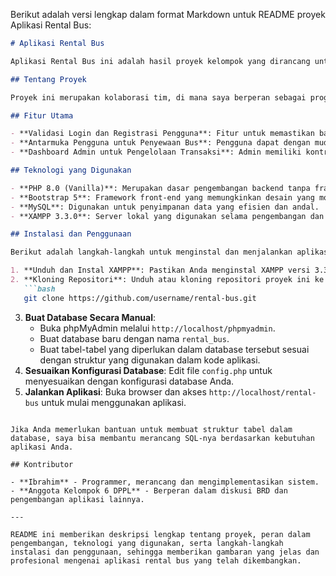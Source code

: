 Berikut adalah versi lengkap dalam format Markdown untuk README proyek Aplikasi Rental Bus:

```markdown
# Aplikasi Rental Bus

Aplikasi Rental Bus ini adalah hasil proyek kelompok yang dirancang untuk memudahkan proses penyewaan bus, baik dari sisi pengguna maupun admin. Proyek ini dikembangkan sebagai bagian dari tugas akhir untuk mata kuliah **Dasar Pengembangan Perangkat Lunak**.

## Tentang Proyek

Proyek ini merupakan kolaborasi tim, di mana saya berperan sebagai programmer yang merancang dan mengimplementasikan sistem berdasarkan Business Requirement Document (BRD) yang telah didiskusikan oleh kelompok. Aplikasi ini dibangun dengan **PHP Vanilla 8.0**, **Bootstrap 5** untuk tampilan antarmuka, dan **MySQL** sebagai basis data. Aplikasi ini diuji coba menggunakan **XAMPP versi 3.3.0**.

## Fitur Utama

- **Validasi Login dan Registrasi Pengguna**: Fitur untuk memastikan bahwa hanya pengguna terdaftar yang dapat mengakses sistem penyewaan.
- **Antarmuka Pengguna untuk Penyewaan Bus**: Pengguna dapat dengan mudah memilih dan menyewa bus melalui tampilan yang sederhana dan responsif.
- **Dashboard Admin untuk Pengelolaan Transaksi**: Admin memiliki kontrol penuh untuk mengelola dan memantau transaksi penyewaan dengan efisien.

## Teknologi yang Digunakan

- **PHP 8.0 (Vanilla)**: Merupakan dasar pengembangan backend tanpa framework tambahan, memberikan fleksibilitas dalam penanganan logika bisnis.
- **Bootstrap 5**: Framework front-end yang memungkinkan desain yang modern dan responsif.
- **MySQL**: Digunakan untuk penyimpanan data yang efisien dan andal.
- **XAMPP 3.3.0**: Server lokal yang digunakan selama pengembangan dan pengujian, dengan Apache 2.4.53 dan MySQL 8.0.28.

## Instalasi dan Penggunaan

Berikut adalah langkah-langkah untuk menginstal dan menjalankan aplikasi ini di lingkungan lokal:

1. **Unduh dan Instal XAMPP**: Pastikan Anda menginstal XAMPP versi 3.3.0 atau lebih tinggi.
2. **Kloning Repositori**: Unduh atau kloning repositori proyek ini ke direktori `htdocs` di dalam folder XAMPP.
   ```bash
   git clone https://github.com/username/rental-bus.git
   ```
3. **Buat Database Secara Manual**:
    - Buka phpMyAdmin melalui `http://localhost/phpmyadmin`.
    - Buat database baru dengan nama `rental_bus`.
    - Buat tabel-tabel yang diperlukan dalam database tersebut sesuai dengan struktur yang digunakan dalam kode aplikasi.
4. **Sesuaikan Konfigurasi Database**: Edit file `config.php` untuk menyesuaikan dengan konfigurasi database Anda.
5. **Jalankan Aplikasi**: Buka browser dan akses `http://localhost/rental-bus` untuk mulai menggunakan aplikasi.

```

Jika Anda memerlukan bantuan untuk membuat struktur tabel dalam database, saya bisa membantu merancang SQL-nya berdasarkan kebutuhan aplikasi Anda.

## Kontributor

- **Ibrahim** - Programmer, merancang dan mengimplementasikan sistem.
- **Anggota Kelompok 6 DPPL** - Berperan dalam diskusi BRD dan pengembangan aplikasi lainnya.

---

README ini memberikan deskripsi lengkap tentang proyek, peran dalam pengembangan, teknologi yang digunakan, serta langkah-langkah instalasi dan penggunaan, sehingga memberikan gambaran yang jelas dan profesional mengenai aplikasi rental bus yang telah dikembangkan.
```